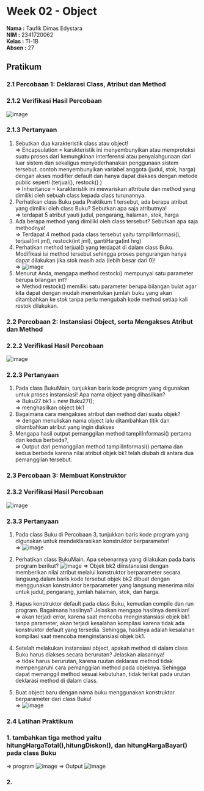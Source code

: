 # Week 02 - Object

**Nama  :** Taufik Dimas Edystara<br>
**NIM   :** 2341720062<br>
**Kelas :** TI-1B<br>
**Absen :** 27

## Pratikum

### 2.1 Percobaan 1: Deklarasi Class, Atribut dan Method

### 2.1.2 Verifikasi Hasil Percobaan
![image](https://github.com/taufikdimas/Algoritma-dan-Struktur-Data/assets/143729231/ecaca441-5d0b-4cf6-93c1-64fdfd7d374b)
### 2.1.3 Pertanyaan
1. Sebutkan dua karakteristik class atau object!<br>
=> Encapsulation = karakteristik ini menyembunyikan atau memproteksi suatu proses dari kemungkinan interferensi atau penyalahgunaan dari luar sistem dan sekaligus menyederhanakan penggunaan sistem tersebut. contoh menyembunyikan variabel anggota (judul, stok, harga) dengan akses modifier default dan hanya dapat diakses dengan metode public seperti (terjual(), restock() )<br>
=> Inheritance = karakteristik ini mewariskan attribute dan method yang dimiliki oleh sebuah class kepada class turunannya. 
3. Perhatikan class Buku pada Praktikum 1 tersebut, ada berapa atribut yang dimiliki oleh class
Buku? Sebutkan apa saja atributnya!<br>
=> terdapat 5 atribut yauti judul, pengarang, halaman, stok, harga
4. Ada berapa method yang dimiliki oleh class tersebut? Sebutkan apa saja methodnya!<br>
=> Terdapat 4 method pada class tersebut yaitu tampilInformasi(), terjual(int jml), restock(int jml), gantiHarga(int hrg)
5. Perhatikan method terjual() yang terdapat di dalam class Buku. Modifikasi isi method tersebut
sehingga proses pengurangan hanya dapat dilakukan jika stok masih ada (lebih besar dari 0)!<br>
=> ![image](https://github.com/taufikdimas/Algoritma-dan-Struktur-Data/assets/143729231/75975459-e6c8-4a91-b13f-0d74997e2811)
7. Menurut Anda, mengapa method restock() mempunyai satu parameter berupa bilangan int?<br>
=> Method restock() memiliki satu parameter berupa bilangan bulat agar kita dapat dengan mudah menentukan jumlah buku yang akan ditambahkan ke stok tanpa perlu mengubah kode method setiap kali restok dilakukan.
### 2.2 Percobaan 2: Instansiasi Object, serta Mengakses Atribut dan Method
### 2.2.2 Verifikasi Hasil Percobaan
![image](https://github.com/taufikdimas/Algoritma-dan-Struktur-Data/assets/143729231/814b5a1a-9f64-4a8d-a6ed-80f96412b6e4)
### 2.2.3 Pertanyaan
1. Pada class BukuMain, tunjukkan baris kode program yang digunakan untuk proses instansiasi!
Apa nama object yang dihasilkan?<br>
=>  Buku27 bk1 = new Buku27(); <br>
=> menghasilkan object bk1
3. Bagaimana cara mengakses atribut dan method dari suatu objek?<br>
=> dengan menuliskan nama object lalu ditambahkan titik dan ditambahkan atribut yang ingin diakses
4. Mengapa hasil output pemanggilan method tampilInformasi() pertama dan kedua berbeda?,<br>
=> Output dari pemanggilan method tampilInformasi() pertama dan kedua berbeda karena nilai atribut objek bk1 telah diubah di antara dua pemanggilan tersebut.

### 2.3 Percobaan 3: Membuat Konstruktor
### 2.3.2 Verifikasi Hasil Percobaan
![image](https://github.com/taufikdimas/Algoritma-dan-Struktur-Data/assets/143729231/b73c3ee2-2155-4f00-80dc-c2d0d1ac42ea)
### 2.3.3 Pertanyaan
1. Pada class Buku di Percobaan 3, tunjukkan baris kode program yang digunakan untuk
mendeklarasikan konstruktor berparameter!<br>
=> ![image](https://github.com/taufikdimas/Algoritma-dan-Struktur-Data/assets/143729231/fd9b4a44-bb61-4ade-a099-715ea1b30f9e)

2. Perhatikan class BukuMain. Apa sebenarnya yang dilakukan pada baris program berikut?
   ![image](https://github.com/taufikdimas/Algoritma-dan-Struktur-Data/assets/143729231/3f4d81b6-89ad-4eff-8b27-ff0add41d882)
   => Objek bk2 diinstansiasi dengan memberikan nilai atribut melalui konstruktor berparameter secara langsung.dalam baris kode tersebut  objek bk2 dibuat dengan menggunakan konstruktor berparameter yang langsung menerima nilai untuk judul, pengarang, jumlah halaman, stok, dan harga.

4. Hapus konstruktor default pada class Buku, kemudian compile dan run program. Bagaimana
hasilnya? Jelaskan mengapa hasilnya demikian!<br>
=> akan terjadi error, karena saat mencoba menginstansiasi objek bk1 tanpa parameter, akan terjadi kesalahan kompilasi karena tidak ada konstruktor default yang tersedia. Sehingga, hasilnya adalah kesalahan kompilasi saat mencoba menginstansiasi objek bk1.
5. Setelah melakukan instansiasi object, apakah method di dalam class Buku harus diakses
secara berurutan? Jelaskan alasannya!<br>
=> tidak harus berurutan, karena ruutan deklarasi method tidak mempengaruhi cara pemanggilan method pada objeknya. Sehingga dapat memanggil method sesuai kebutuhan, tidak terikat pada urutan deklarasi method di dalam class.
7. Buat object baru dengan nama buku<NamaMahasiswa> menggunakan konstruktor
berparameter dari class Buku!<br>
=> ![image](https://github.com/taufikdimas/Algoritma-dan-Struktur-Data/assets/143729231/ae3315d1-211d-453b-bb3a-c8777ca411e9)


### 2.4 Latihan Praktikum
### 1. tambahkan tiga method yaitu hitungHargaTotal(),hitungDiskon(), dan hitungHargaBayar() pada class Buku<br>
=> program ![image](https://github.com/taufikdimas/Algoritma-dan-Struktur-Data/assets/143729231/178b6169-3c29-4aad-b21e-b9a22394a50c)
=> Output ![image](https://github.com/taufikdimas/Algoritma-dan-Struktur-Data/assets/143729231/b92abbc9-2fd4-4f1a-98de-61ea65c4a12d)



### 2.




  


```
